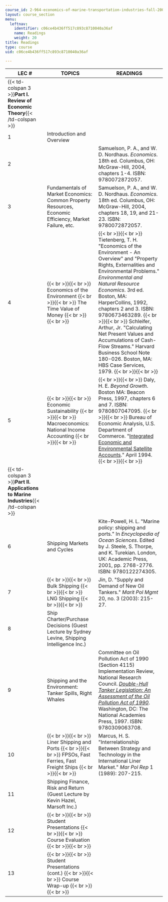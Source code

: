 ```yaml
---
course_id: 2-964-economics-of-marine-transportation-industries-fall-2006
layout: course_section
menu:
  leftnav:
    identifier: c06ce4b436ff517c893c8710040a36af
    name: Readings
    weight: 20
title: Readings
type: course
uid: c06ce4b436ff517c893c8710040a36af

---
```


| LEC # | TOPICS | READINGS |
| --- | --- | --- |
| {{< td-colspan 3 >}}**Part I. Review of Economic Theory**{{< /td-colspan >}} |||
| 1 | Introduction and Overview | &nbsp; |
| 2 | &nbsp; | Samuelson, P. A., and W. D. Nordhaus. _Economics_. 18th ed. Columbus, OH: McGraw-Hill, 2004, chapters 1-4. ISBN: 9780072872057. |
| 3 | Fundamentals of Market Economics: Common Property Resources, Economic Efficiency, Market Failure, etc. | Samuelson, P. A., and W. D. Nordhaus. _Economics_. 18th ed. Columbus, OH: McGraw-Hill, 2004, chapters 18, 19, and 21-23. ISBN: 9780072872057. |
| 4 |  {{< br >}}{{< br >}} Economics of the Environment {{< br >}}{{< br >}} The Time Value of Money {{< br >}}{{< br >}}  |  {{< br >}}{{< br >}} Tietenberg, T. H. "Economics of the Environment - An Overview" and "Property Rights, Externalities and Environmental Problems." _Environmental and Natural Resource Economics_. 3rd ed. Boston, MA: HarperCollins, 1992, chapters 2 and 3. ISBN: 9780673463289. {{< br >}}{{< br >}} Schleifer, Arthur, Jr. "Calculating Net Present Values and Accumulations of Cash-Flow Streams." Harvard Business School Note 180-026. Boston, MA: HBS Case Services, 1979. {{< br >}}{{< br >}}  |
| 5 |  {{< br >}}{{< br >}} Economic Sustainability {{< br >}}{{< br >}} Macroeconomics: National Income Accounting {{< br >}}{{< br >}}  |  {{< br >}}{{< br >}} Daly, H. E. _Beyond Growth_. Boston MA: Beacon Press, 1997, chapters 6 and 7. ISBN: 9780807047095. {{< br >}}{{< br >}} Bureau of Economic Analysis, U.S. Department of Commerce. "[Integrated Economic and Environmental Satellite Accounts](https://apps.bea.gov/scb/account_articles/national/0494od/maintext.htm)." April 1994. {{< br >}}{{< br >}}  |
| {{< td-colspan 3 >}}**Part II. Applications to Marine Industries**{{< /td-colspan >}} |||
| 6 | Shipping Markets and Cycles | Kite-Powell, H. L. "Marine policy: shipping and ports." In _Encyclopedia of Ocean Sciences_. Edited by J. Steele, S. Thorpe, and K. Turekian. London, UK: Academic Press, 2001, pp. 2768-2776. ISBN: 9780122274305. |
| 7 |  {{< br >}}{{< br >}} Bulk Shipping {{< br >}}{{< br >}} LNG Shipping {{< br >}}{{< br >}}  | Jin, D. "Supply and Demand of New Oil Tankers." _Marit Pol Mgmt_ 20, no. 3 (2003): 215-27. |
| 8 | Ship Charter/Purchase Decisions (Guest Lecture by Sydney Levine, Shipping Intelligence Inc.) | &nbsp; |
| 9 | Shipping and the Environment: Tanker Spills, Right Whales | Committee on Oil Pollution Act of 1990 (Section 4115) Implementation Review, National Research Council. [_Double-Hull Tanker Legislation: An Assessment of the Oil Pollution Act of 1990_](http://www.nap.edu/openbook/0309063701/html/). Washington, DC: The National Academies Press, 1997. ISBN: 9780309063708. |
| 10 |  {{< br >}}{{< br >}} Liner Shipping and Ports {{< br >}}{{< br >}} FPSOs, Fast Ferries, Fast Freight Ships {{< br >}}{{< br >}}  | Marcus, H. S. "Interrelationship Between Strategy and Technology in the International Liner Market." _Mar Pol Rep_ 1 (1989): 207-215. |
| 11 | Shipping Finance, Risk and Return (Guest Lecture by Kevin Hazel, Marsoft Inc.) | &nbsp; |
| 12 |  {{< br >}}{{< br >}} Student Presentations {{< br >}}{{< br >}} Course Evaluation {{< br >}}{{< br >}}  | &nbsp; |
| 13 |  {{< br >}}{{< br >}} Student Presentations (cont.) {{< br >}}{{< br >}} Course Wrap-up {{< br >}}{{< br >}}  |